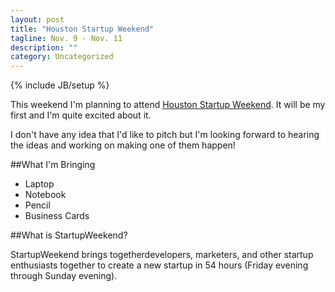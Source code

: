 ```yaml
---
layout: post
title: "Houston Startup Weekend"
tagline: Nov. 9 - Nov. 11
description: ""
category: Uncategorized
---
```

{% include JB/setup %}

This weekend I'm planning to attend [Houston Startup Weekend](http://houston.startupweekend.org).  It will be my first and I'm quite excited about it.

I don't have any idea that I'd like to pitch but I'm looking forward to hearing the ideas and working on making one of them happen!

##What I'm Bringing

* Laptop
* Notebook
* Pencil
* Business Cards

##What is StartupWeekend?

StartupWeekend brings togetherdevelopers, marketers, and other startup enthusiasts together to create a new startup in 54 hours (Friday evening through Sunday evening).